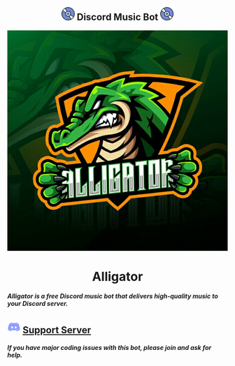 <h2 align="center"><img src="./media/logo.gif" width="30px"> Discord Music Bot <img src="./media/logo.gif" width="30px"></h2>

<div align="center"> <img src="./media/banner.jpg"> </div>

<h1 align="center"> Alligator </h1>

##### Alligator is a free Discord music bot that delivers high-quality music to your Discord server.

## <img src="./media/discord.png" width="30px"> [Support Server](https://discord.gg/aDhVYEH) 
##### If you have major coding issues with this bot, please join and ask for help.
